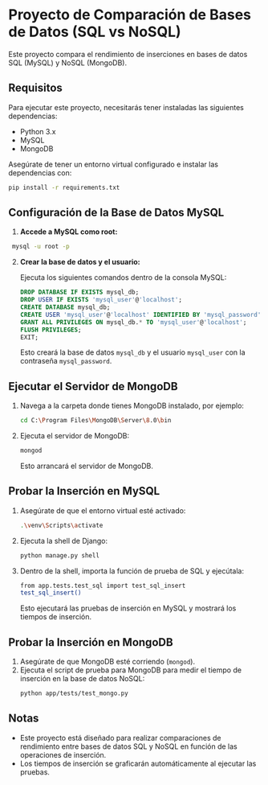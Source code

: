 # Proyecto de Comparación de Bases de Datos (SQL vs NoSQL)

Este proyecto compara el rendimiento de inserciones en bases de datos SQL (MySQL) y NoSQL (MongoDB).

## Requisitos

Para ejecutar este proyecto, necesitarás tener instaladas las siguientes dependencias:

- Python 3.x
- MySQL
- MongoDB

Asegúrate de tener un entorno virtual configurado e instalar las dependencias con:
```bash
pip install -r requirements.txt
```
## Configuración de la Base de Datos MySQL

1. **Accede a MySQL como root:**
  ```bash
   mysql -u root -p
  ```
2. **Crear la base de datos y el usuario:**

   Ejecuta los siguientes comandos dentro de la consola MySQL:
   ```sql
   DROP DATABASE IF EXISTS mysql_db;
   DROP USER IF EXISTS 'mysql_user'@'localhost';
   CREATE DATABASE mysql_db;
   CREATE USER 'mysql_user'@'localhost' IDENTIFIED BY 'mysql_password';
   GRANT ALL PRIVILEGES ON mysql_db.* TO 'mysql_user'@'localhost';
   FLUSH PRIVILEGES;
   EXIT;
   ```

   Esto creará la base de datos `mysql_db` y el usuario `mysql_user` con la contraseña `mysql_password`.

## Ejecutar el Servidor de MongoDB

1. Navega a la carpeta donde tienes MongoDB instalado, por ejemplo:
   ```bash
   cd C:\Program Files\MongoDB\Server\8.0\bin
   ```
2. Ejecuta el servidor de MongoDB:
   ```bash
   mongod
   ```
   Esto arrancará el servidor de MongoDB.

## Probar la Inserción en MySQL

1. Asegúrate de que el entorno virtual esté activado:
   ```bash
   .\venv\Scripts\activate

2. Ejecuta la shell de Django:
   ```bash
   python manage.py shell

3. Dentro de la shell, importa la función de prueba de SQL y ejecútala:
   ```bash
   from app.tests.test_sql import test_sql_insert
   test_sql_insert()
   ```

   Esto ejecutará las pruebas de inserción en MySQL y mostrará los tiempos de inserción.

## Probar la Inserción en MongoDB

1. Asegúrate de que MongoDB esté corriendo (`mongod`).
2. Ejecuta el script de prueba para MongoDB para medir el tiempo de inserción en la base de datos NoSQL:
   ```bash
   python app/tests/test_mongo.py

## Notas

- Este proyecto está diseñado para realizar comparaciones de rendimiento entre bases de datos SQL y NoSQL en función de las operaciones de inserción.
- Los tiempos de inserción se graficarán automáticamente al ejecutar las pruebas.
